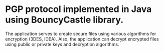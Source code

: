 # PGP protocol implemented in Java using BouncyCastle library.
The application serves to create secure files using various algorithms for encryption (3DES, IDEA).
Also, the application can decrypt encrypted files using public or private keys and decryption algorithms.
